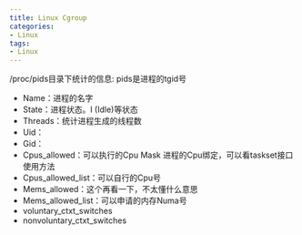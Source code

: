 ```yaml
---
title: Linux Cgroup
categories: 
- Linux
tags:
- Linux
---
```


/proc/pids目录下统计的信息: pids是进程的tgid号
- Name：进程的名字
- State：进程状态。I (Idle)等状态
- Threads：统计进程生成的线程数
- Uid：
- Gid：
- Cpus_allowed：可以执行的Cpu Mask
  进程的Cpu绑定，可以看taskset接口使用方法
- Cpus_allowed_list：可以自行的Cpu号
- Mems_allowed：这个再看一下，不太懂什么意思
- Mems_allowed_list：可以申请的内存Numa号
- voluntary_ctxt_switches
- nonvoluntary_ctxt_switches
